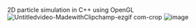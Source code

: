 2D particle simulation in C++ using OpenGL
![Untitledvideo-MadewithClipchamp-ezgif com-crop](https://github.com/user-attachments/assets/e4c8d735-7218-4b6c-bc14-cf0916883030)
![image](https://github.com/user-attachments/assets/b4831d0d-42ba-46e3-8cda-e057b1f93d48)

